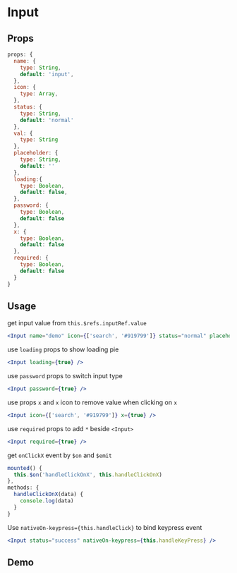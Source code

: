# Input

## Props

```js
props: {
  name: {
    type: String,
    default: 'input',
  },
  icon: {
    type: Array,
  },
  status: {
    type: String,
    default: 'normal'
  },
  val: {
    type: String
  },
  placeholder: {
    type: String,
    default: ''
  },
  loading:{
    type: Boolean,
    default: false,
  },
  password: {
    type: Boolean,
    default: false
  },
  x: {
    type: Boolean,
    default: false
  },
  required: {
    type: Boolean,
    default: false
  }
}
```

## Usage

get input value from `this.$refs.inputRef.value`
```jsx
<Input name="demo" icon={['search', '#919799']} status="normal" placeholder="type some words.." ref="inputRef" />
```
use `loading` props to show loading pie
```jsx
<Input loading={true} />
```
use `password` props to switch input type
```jsx
<Input password={true} />
```
use props `x` and `x` icon to remove value when clicking on `x`
```jsx
<Input icon={['search', '#919799']} x={true} />
```
use `required` props to add `*` beside `<Input>`
```jsx
<Input required={true} />
```

get `onClickX` event by `$on` and `$emit`
```jsx
mounted() {
  this.$on('handleClickOnX', this.handleClickOnX)
},
methods: {
  handleClickOnX(data) {
    console.log(data)
  }
}
```

Use `nativeOn-keypress={this.handleClick}` to bind keypress event
```jsx
<Input status="success" nativeOn-keypress={this.handleKeyPress} />
```

## Demo
